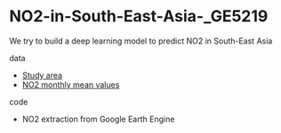 # NO2-in-South-East-Asia-_GE5219
We try to build a deep learning model to predict NO2 in South-East Asia

data
* [Study area](https://github.com/liyangyang515/NO2-in-South-East-Asia-_GE5219/blob/main/data/SEA_pts.csv)
* [NO2 monthly mean values](https://github.com/liyangyang515/NO2-in-South-East-Asia-_GE5219/blob/main/data/NO2_raw_monthly/2020_2021_monthly_NO2.csv)


code
* NO2 extraction from Google Earth Engine
